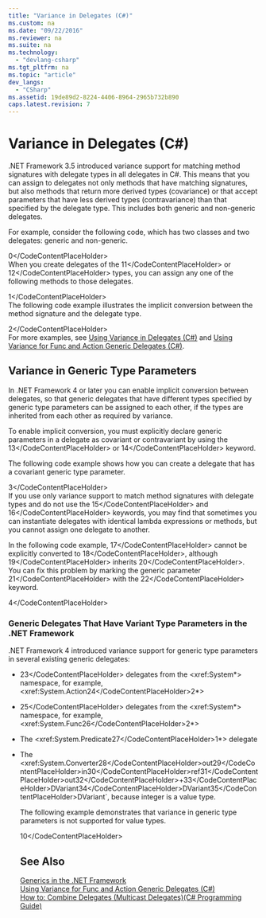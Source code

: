 ```yaml
---
title: "Variance in Delegates (C#)"
ms.custom: na
ms.date: "09/22/2016"
ms.reviewer: na
ms.suite: na
ms.technology: 
  - "devlang-csharp"
ms.tgt_pltfrm: na
ms.topic: "article"
dev_langs: 
  - "CSharp"
ms.assetid: 19de89d2-8224-4406-8964-2965b732b890
caps.latest.revision: 7
---
```

# Variance in Delegates (C#)
.NET Framework 3.5 introduced variance support for matching method signatures with delegate types in all delegates in C#. This means that you can assign to delegates not only methods that have matching signatures, but also methods that return more derived types (covariance) or that accept parameters that have less derived types (contravariance) than that specified by the delegate type. This includes both generic and non-generic delegates.  
  
 For example, consider the following code, which has two classes and two delegates: generic and non-generic.  
  
<CodeContentPlaceHolder>0\</CodeContentPlaceHolder>  
 When you create delegates of the <CodeContentPlaceHolder>11\</CodeContentPlaceHolder> or <CodeContentPlaceHolder>12\</CodeContentPlaceHolder> types, you can assign any one of the following methods to those delegates.  
  
<CodeContentPlaceHolder>1\</CodeContentPlaceHolder>  
 The following code example illustrates the implicit conversion between the method signature and the delegate type.  
  
<CodeContentPlaceHolder>2\</CodeContentPlaceHolder>  
 For more examples, see [Using Variance in Delegates (C#)](../vs140/using-variance-in-delegates--csharp-.md) and [Using Variance for Func and Action Generic Delegates (C#)](../vs140/using-variance-for-func-and-action-generic-delegates--csharp-.md).  
  
## Variance in Generic Type Parameters  
 In .NET Framework 4 or later you can enable implicit conversion between delegates, so that generic delegates that have different types specified by generic type parameters can be assigned to each other, if the types are inherited from each other as required by variance.  
  
 To enable implicit conversion, you must explicitly declare generic parameters in a delegate as covariant or contravariant by using the <CodeContentPlaceHolder>13\</CodeContentPlaceHolder> or <CodeContentPlaceHolder>14\</CodeContentPlaceHolder> keyword.  
  
 The following code example shows how you can create a delegate that has a covariant generic type parameter.  
  
<CodeContentPlaceHolder>3\</CodeContentPlaceHolder>  
 If you use only variance support to match method signatures with delegate types and do not use the <CodeContentPlaceHolder>15\</CodeContentPlaceHolder> and <CodeContentPlaceHolder>16\</CodeContentPlaceHolder> keywords, you may find that sometimes you can instantiate delegates with identical lambda expressions or methods, but you cannot assign one delegate to another.  
  
 In the following code example, <CodeContentPlaceHolder>17\</CodeContentPlaceHolder> cannot be explicitly converted to <CodeContentPlaceHolder>18\</CodeContentPlaceHolder>, although <CodeContentPlaceHolder>19\</CodeContentPlaceHolder> inherits <CodeContentPlaceHolder>20\</CodeContentPlaceHolder>. You can fix this problem by marking the generic parameter <CodeContentPlaceHolder>21\</CodeContentPlaceHolder> with the <CodeContentPlaceHolder>22\</CodeContentPlaceHolder> keyword.  
  
<CodeContentPlaceHolder>4\</CodeContentPlaceHolder>  
### Generic Delegates That Have Variant Type Parameters in the .NET Framework  
 .NET Framework 4 introduced variance support for generic type parameters in several existing generic delegates:  
  
-   <CodeContentPlaceHolder>23\</CodeContentPlaceHolder> delegates from the \<xref:System*> namespace, for example, <xref:System.Action<CodeContentPlaceHolder>24\</CodeContentPlaceHolder>2*>  
  
-   <CodeContentPlaceHolder>25\</CodeContentPlaceHolder> delegates from the \<xref:System*> namespace, for example, <xref:System.Func<CodeContentPlaceHolder>26\</CodeContentPlaceHolder>2*>  
  
-   The <xref:System.Predicate<CodeContentPlaceHolder>27\</CodeContentPlaceHolder>1*> delegate  
  
-   The <xref:System.Converter<CodeContentPlaceHolder>28\</CodeContentPlaceHolder>out<CodeContentPlaceHolder>29\</CodeContentPlaceHolder>in<CodeContentPlaceHolder>30\</CodeContentPlaceHolder>ref<CodeContentPlaceHolder>31\</CodeContentPlaceHolder>out<CodeContentPlaceHolder>32\</CodeContentPlaceHolder>+<CodeContentPlaceHolder>33\</CodeContentPlaceHolder>DVariant<int><CodeContentPlaceHolder>34\</CodeContentPlaceHolder>DVariant<Object><CodeContentPlaceHolder>35\</CodeContentPlaceHolder>DVariant<long>`, because integer is a value type.  
  
 The following example demonstrates that variance in generic type parameters is not supported for value types.  
  
<CodeContentPlaceHolder>10\</CodeContentPlaceHolder>  
## See Also  
 [Generics in the .NET Framework](assetId:///2994d786-c5c7-4666-ab23-4c83129fe39c)   
 [Using Variance for Func and Action Generic Delegates (C#)](../vs140/using-variance-for-func-and-action-generic-delegates--csharp-.md)   
 [How to: Combine Delegates (Multicast Delegates)(C# Programming Guide)](../vs140/how-to--combine-delegates--multicast-delegates--csharp-programming-guide-.md)